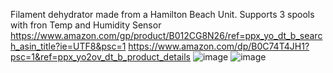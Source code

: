 Filament dehydrator made from a Hamilton Beach Unit.
Supports 3 spools with fron Temp and Humidity Sensor
https://www.amazon.com/gp/product/B012CG8N26/ref=ppx_yo_dt_b_search_asin_title?ie=UTF8&psc=1
https://www.amazon.com/dp/B0C74T4JH1?psc=1&ref=ppx_yo2ov_dt_b_product_details
![image](https://github.com/robermeyer/VoronMods/assets/7516894/903546da-8b49-4c4b-8e65-8eefcfc7978a)
![image](https://github.com/robermeyer/VoronMods/assets/7516894/8d63be27-6ecf-4d69-9954-49731303f4c5)
